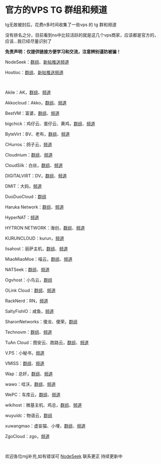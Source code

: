 # 官方的VPS TG 群组和频道

tg无故被封后，花费n多时间收集了一些vps 的 tg 群和频道

没有排名之分，目前看到ns中比较活跃的就是这几个vps商家，应该都是官方的，应该...我已经尽量识别了

**免责声明：仅提供链接方便学习和交流，注意辨别谨防被骗！**

NodeSeek：[群组](https://t.me/nodeseekg)、[新帖推送频道](https://t.me/nodeseekc)

Hostloc：[群组](https://t.me/myhostloc)、[新帖推送频道](https://t.me/hostloc2tg)

<br>

Akile：AK，[群组](https://t.me/akileChat)、[频道](https://t.me/akile_notice)

Akkocloud：Akko，[群组](https://t.me/+nLlZwbyDnsIxZjU1)、[频道](https://t.me/AkkocloudChannel)

BestVM：富婆，[群组](https://t.me/BestVmTalk)、[频道](https://t.me/BestVmCloud)

bigchick：鸡仔云、蛋仔云、黄鸡，[群组](https://t.me/big_chick)、[频道](https://t.me/bigchick666)

ByteVirt：BV、老布，[群组](https://t.me/bytevirtchat)、[频道](https://t.me/bytevirt)

CHurros：鸽子云，[频道](https://t.me/churros789)

Cloudnium：[群组](https://t.me/Cloudnium_Group)、[频道](https://t.me/Cloudnium_Info)

CloudSilk：白丝，[群组](https://t.me/+VHZLKELTQyzPNgOV)、[频道](https://t.me/bestidc)

DIGITALVIRT：DV，[群组](https://t.me/DigitalVirtLLC)、[频道](https://t.me/DigitalVirtLLC)

DMIT：大妈，[频道](https://t.me/DMIT_INC)

DuoDuoCloud：[群组](https://t.me/duocloud)

Haruka Network：[群组](https://t.me/harukacloud)、[频道](https://t.me/harukanoc)

HyperNAT：[频道](https://t.me/hypernat_channel)

HYTRON NETWORK：海创，[群组](https://t.me/hytrongroup)、[频道](https://t.me/hytronnoc)

KURUNCLOUD：kurun，[频道](https://t.me/KURUNFAN)

lisahost：丽萨主机，[群组](https://t.me/lisahost_chat)、[频道](https://t.me/lisahost_channel)

MiaoMiaoMoe：喵云，[群组](https://t.me/miaomiaomoe)、[频道](https://t.me/miaomiaomoe_notice)

NATSeek：[群组](https://t.me/NATSeek_CN_group)、[频道](https://t.me/NATSeek_NewsBoard)

Ogvhost：小鸟云，[群组](https://t.me/Ogvhost)

OLink Cloud：[群组](https://t.me/olinkcloudchat)、[频道](https://t.me/olinkcloud)

RackNerd：RN，[频道](https://t.me/racknerd_promo)

SaltyFishIO：咸鱼，[频道](https://t.me/SaltyFishIO)

SharonNetworks：傻龙、傻荣，[群组](https://t.me/SharonNetworks)

Technovm：[群组](https://t.me/TechnoVM111)、[频道](https://t.me/TechnovmCH)

TuAn Cloud：图安云、跑路云，[群组](https://t.me/TuAnCloud)、[频道](https://t.me/TuAn_Notify)

V.PS：小秘书，[频道](https://t.me/v_ps_channel)

VMISS：[群组](https://t.me/vmisscom)、[频道](https://t.me/vmiss_com)

Wap：总奸，[群组](https://t.me/wap_group)、[频道](https://t.me/wap_ac)

wawo：哇沃，[群组](https://t.me/+u9Yx6BsEz9wxZDA1)、[频道](https://t.me/wawowiki)

WePC：车库云，[群组](https://t.me/AUwepc)、[频道](https://t.me/WePC_AU)

wikihost：微基主机、鸡总，[群组](https://t.me/network50_chat)、[频道](https://t.me/network00000)

wuyuidc：物语云，[群组](https://t.me/wuyuidc)

xuwangmao：虚妄猫、小埋，[群组](https://t.me/xuwangmao)、[频道](https://t.me/kuaileceshi2)

ZgoCloud：zgo，[频道](https://t.me/zgocloudchannel)

<br>

欢迎各位mjj补充,如有错误可 [NodeSeek](https://www.nodeseek.com/post-55637-1#0) 联系更正
持续更新中
